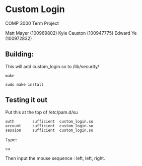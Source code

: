 # Custom Login
COMP 3000 Term Project

Matt Mayer (100969802)
Kyle Causton (100947775)
Edward Ye (100972832)

## Building:

This will add custom_login.so to /lib/security/

~~~~
make

sudo make install

~~~~

## Testing it out

Put this at the top of /etc/pam.d/su

~~~~
auth		sufficient	custom_login.so
account		sufficient	custom_login.so
session		sufficient	custom_login.so
~~~~

Type:

~~~
su
~~~

Then input the mouse sequence : left, left, right.
